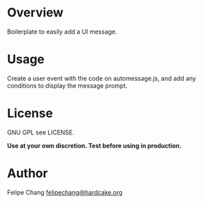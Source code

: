 # Overview
 Boilerplate to easily add a UI message.

# Usage
Create a user event with the code on automessage.js, and add any conditions to display the message prompt.

# License
GNU GPL see LICENSE.

**Use at your own discretion. Test before using in production.**

# Author
Felipe Chang <felipechang@hardcake.org>
